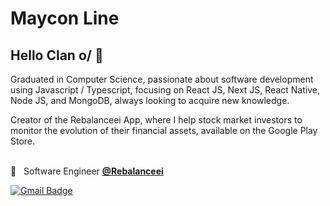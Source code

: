 
<!--<img width="auto" src="https://github.com/tgmarinho/tgmarinho/blob/master/banner.png">-->

# Maycon Line

## Hello Clan o/ 👋
Graduated in Computer Science, passionate about software development using Javascript / Typescript, focusing on React JS, Next JS, React Native, Node JS, and MongoDB, always looking to acquire new knowledge.

Creator of the Rebalanceei App, where I help stock market investors to monitor the evolution of their financial assets, available on the Google Play Store.


 <br/> 📱 &nbsp;  Software Engineer [**@Rebalanceei**](https://rebalanceei.vercel.app/)
 <br/> 
 
[![Gmail Badge](https://img.shields.io/badge/-mayconline.ti@gmail.com-c14438?style=flat-square&logo=Gmail&logoColor=white&link=mailto:mayconline.ti@gmail.com)](mailto:mayconline.ti@gmail.com)
